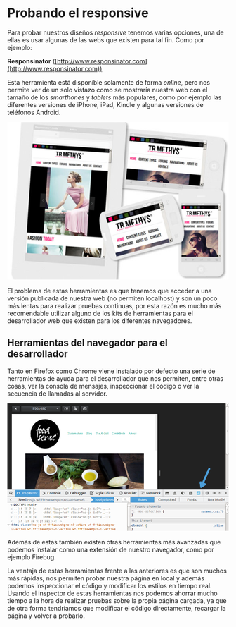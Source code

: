 # Probando el responsive

Para probar nuestros diseños _responsive_ tenemos varias opciones, una de ellas es usar algunas de las webs que existen para tal fin. Como por ejemplo:

**Responsinator** ([http://www.responsinator.com](http://www.responsinator.com))

Esta herramienta está disponible solamente de forma _online_, pero nos permite ver de un solo vistazo como se mostraría nuestra web con el tamaño de los _smarthones_ y _tablets_ más populares, como por ejemplo las diferentes versiones de iPhone, iPad, Kindle y algunas versiones de teléfonos Android.

![](assets/web_responsive/test_responsinator.jpg "Responsinator")

El problema de estas herramientas es que tenemos que acceder a una versión publicada de nuestra web (no permiten localhost) y son un poco más lentas para realizar pruebas continuas, por esta razón es mucho más recomendable utilizar alguno de los kits de herramientas para el desarrollador web que existen para los diferentes navegadores.

## Herramientas del navegador para el desarrollador

Tanto en Firefox como Chrome viene instalado por defecto una serie de herramientas de ayuda para el desarrollador que nos permiten, entre otras cosas, ver la consola de mensajes, inspeccionar el código o ver la secuencia de llamadas al servidor.

![](assets/web_responsive/test_developer_tools.png "Herramientas para el desarrollador del navegador")

Además de estas también existen otras herramientas más avanzadas que podemos instalar como una extensión de nuestro navegador, como por ejemplo Firebug.

La ventaja de estas herramientas frente a las anteriores es que son muchos más rápidas, nos permiten probar nuestra página en local y además podemos inspeccionar el código y modificar los estilos en tiempo real. Usando el inspector de estas herramientas nos podemos ahorrar mucho tiempo a la hora de realizar pruebas sobre la propia página cargada, ya que de otra forma tendríamos que modificar el código directamente, recargar la página y volver a probarlo.

